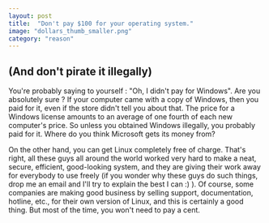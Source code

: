 ```yaml
---
layout: post
title:  "Don't pay $100 for your operating system."
image: "dollars_thumb_smaller.png"
category: "reason"
---
```

## (And don't pirate it illegally)

You're probably saying to yourself : "Oh, I didn't pay for Windows". Are you absolutely sure ? If your computer came with a copy of Windows, then you paid for it, even if the store didn't tell you about that. The price for a Windows license amounts to an average of one fourth of each new computer's price. So unless you obtained Windows illegally, you probably paid for it. Where do you think Microsoft gets its money from?

On the other hand, you can get Linux completely free of charge. That's right, all these guys all around the world worked very hard to make a neat, secure, efficient, good-looking system, and they are giving their work away for everybody to use freely (if you wonder why these guys do such things, drop me an email and I'll try to explain the best I can :) ). Of course, some companies are making good business by selling support, documentation, hotline, etc., for their own version of Linux, and this is certainly a good thing. But most of the time, you won't need to pay a cent.
